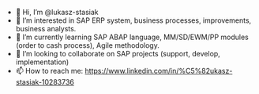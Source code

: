 - 👋 Hi, I’m @lukasz-stasiak
- 👀 I’m interested in SAP ERP system, business processes, improvements, business analysts.
- 🌱 I’m currently learning SAP ABAP language, MM/SD/EWM/PP modules (order to cash process), Agile methodology.
- 💞️ I’m looking to collaborate on SAP projects (support, develop, implementation)
- 📫 How to reach me: https://www.linkedin.com/in/%C5%82ukasz-stasiak-10283736

<!---
lukasz-stasiak/lukasz-stasiak is a ✨ special ✨ repository because its `README.md` (this file) appears on your GitHub profile.
You can click the Preview link to take a look at your changes.
--->
